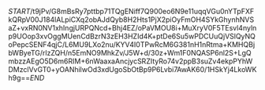 $START$/t9jPv/G8mBsRy7pttbp71TQgENiff7Q900eo6N9e11uqqVGu0nYTpFXFkQRpV00J184lALpiCXq2obAJdQyb8H2Hts1PjX2piOyFmOH4SYkGhynhNVSaZ+vxRN0NV1xhIngjURPQNcd+Bhj4EZ/oPaVMOU8i+MuXryV0F5TEsvl4nylnp9UOop3xvOggMUenCdBzrN3zEH3HZId4K+ptDe6Su5wPDCUuQjVSlQyNQoPepcSENF4qjC/L6MU9LXo2nu/KYV4I0TPwRcM6G381nH1nRtma+KMHQBjbWByeTG/rlzZQH/n5EmNO9MhkZv/J5W+d/30z+Wm1F0NQASP6nl2S+LgQmbzzAEgO5D6m6RIM+6nWaaxaAncjycSRZItyRo74v2ppB3suZv4ekpPYhWDMzclVvGT0+yOANhilwOd3xdUgoSbOtBp9P6Lvbi7AwAK60/1HSkYj4LkoWKh9g==$END$